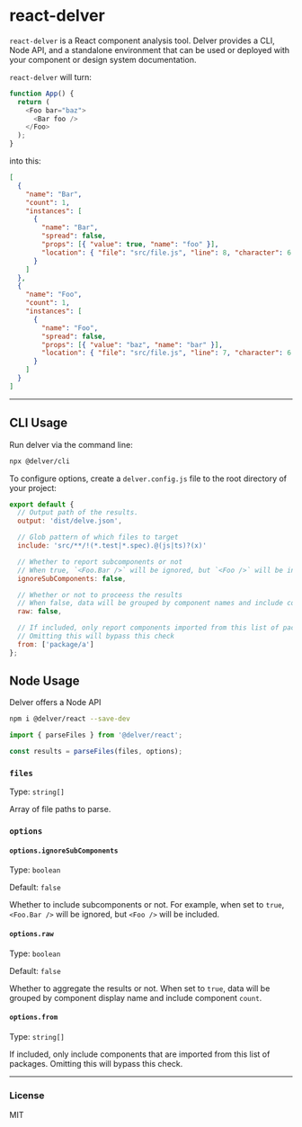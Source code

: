# react-delver

`react-delver` is a React component analysis tool. Delver provides a CLI, Node API, and a standalone environment that can be used or deployed with your component or design system documentation.

`react-delver` will turn:

```js
function App() {
  return (
    <Foo bar="baz">
      <Bar foo />
    </Foo>
  );
}
```

into this:

```json
[
  {
    "name": "Bar",
    "count": 1,
    "instances": [
      {
        "name": "Bar",
        "spread": false,
        "props": [{ "value": true, "name": "foo" }],
        "location": { "file": "src/file.js", "line": 8, "character": 6 }
      }
    ]
  },
  {
    "name": "Foo",
    "count": 1,
    "instances": [
      {
        "name": "Foo",
        "spread": false,
        "props": [{ "value": "baz", "name": "bar" }],
        "location": { "file": "src/file.js", "line": 7, "character": 6 }
      }
    ]
  }
]
```

---

## CLI Usage

Run delver via the command line:

```bash
npx @delver/cli
```

To configure options, create a `delver.config.js` file to the root directory of your project:

```js
export default {
  // Output path of the results.
  output: 'dist/delve.json',

  // Glob pattern of which files to target
  include: 'src/**/!(*.test|*.spec).@(js|ts)?(x)'

  // Whether to report subcomponents or not
  // When true, `<Foo.Bar />` will be ignored, but `<Foo />` will be included
  ignoreSubComponents: false,

  // Whether or not to proceess the results
  // When false, data will be grouped by component names and include counts
  raw: false,

  // If included, only report components imported from this list of packages
  // Omitting this will bypass this check
  from: ['package/a']
};
```

## Node Usage

Delver offers a Node API

```bash
npm i @delver/react --save-dev
```

```js
import { parseFiles } from '@delver/react';

const results = parseFiles(files, options);
```

### `files`

Type: `string[]`

Array of file paths to parse.

### `options`

#### `options.ignoreSubComponents`

Type: `boolean`

Default: `false`

Whether to include subcomponents or not. For example, when set to `true`, `<Foo.Bar />` will be ignored, but `<Foo />` will be included.

#### `options.raw`

Type: `boolean`

Default: `false`

Whether to aggregate the results or not. When set to `true`, data will be grouped by component display name and include component `count`.

#### `options.from`

Type: `string[]`

If included, only include components that are imported from this list of packages. Omitting this will bypass this check.

---

### License

MIT
